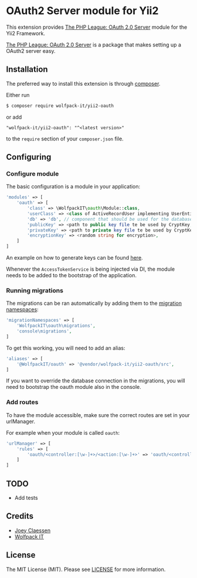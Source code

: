 # OAuth2 Server module for Yii2

This extension provides [The PHP League: OAuth 2.0 Server](https://oauth2.thephpleague.com/) module for the Yii2 Framework.

[The PHP League: OAuth 2.0 Server](https://oauth2.thephpleague.com/) is a package that makes setting up a OAuth2 server easy.

## Installation

The preferred way to install this extension is through [composer](http://getcomposer.org/download/).

Either run

```bash
$ composer require wolfpack-it/yii2-oauth
```

or add

```
"wolfpack-it/yii2-oauth": "^<latest version>"
```

to the `require` section of your `composer.json` file.

## Configuring

### Configure module

The basic configuration is a module in your application:

```php
'modules' => [
    'oauth' => [
        'class' => \WolfpackIT\oauth\Module::class,
        'userClass' => <class of ActiveRecordUser implementing UserEntityInterface>,
        'db' => 'db', // component that should be used for the database connection
        'publicKey' => <path to public key file te be used by CryptKey, or configuration>,
        'privateKey' => <path to private key file te be used by CryptKey, or configuration>,
        'encryptionKey' => <random string for encryption>,
    ]
]
```

An example on how to generate keys can be found [here](https://oauth2.thephpleague.com/installation/).

Whenever the `AccessTokenService` is being injected via DI, the module needs to be added to the bootstrap of the application.

### Running migrations

The migrations can be ran automatically by adding them to the [migration namespaces](https://www.yiiframework.com/doc/guide/2.0/en/db-migrations#namespaced-migrations):
```php
'migrationNamespaces' => [
    'WolfpackIT\oauth\migrations',
    'console\migrations',
]
```

To get this working, you will need to add an alias:
```php
'aliases' => [
    '@WolfpackIT/oauth' => '@vendor/wolfpack-it/yii2-oauth/src',
]
```

If you want to override the database connection in the migrations, you will need to bootstrap the oauth module also in the console.

### Add routes
To have the module accessible, make sure the correct routes are set in your urlManager.

For example when your module is called `oauth`:

```php
'urlManager' => [
    'rules' => [
        'oauth/<controller:[\w-]+>/<action:[\w-]+>' => 'oauth/<controller>/<action>'
    ]
]
```

## TODO
- Add tests 

## Credits
- [Joey Claessen](https://github.com/joester89)
- [Wolfpack IT](https://github.com/wolfpack-it)

## License

The MIT License (MIT). Please see [LICENSE](https://github.com/wolfpack-it/yii2-oauth/blob/master/LICENSE) for more information.